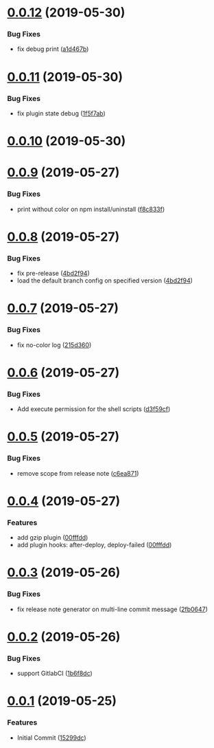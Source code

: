 # [0.0.12](https://github.com/billowz/general-release/compare/v0.0.11...v0.0.12 ) (2019-05-30)

### Bug Fixes

* fix debug print ([a1d467b](https://github.com/billowz/general-release/commit/a1d467b ))

# [0.0.11](https://github.com/billowz/general-release/compare/v0.0.10...v0.0.11 ) (2019-05-30)

### Bug Fixes

* fix plugin state debug ([1f5f7ab](https://github.com/billowz/general-release/commit/1f5f7ab ))

# [0.0.10](https://github.com/billowz/general-release/compare/v0.0.9...v0.0.10 ) (2019-05-30)

# [0.0.9](https://github.com/billowz/general-release/compare/v0.0.8...v0.0.9 ) (2019-05-27)

### Bug Fixes

* print without color on npm install/uninstall ([f8c833f](https://github.com/billowz/general-release/commit/f8c833f ))

# [0.0.8](https://github.com/billowz/general-release/compare/v0.0.7...v0.0.8 ) (2019-05-27)

### Bug Fixes

* fix pre-release ([4bd2f94](https://github.com/billowz/general-release/commit/4bd2f94 ))
* load the default branch config on specified version ([4bd2f94](https://github.com/billowz/general-release/commit/4bd2f94 ))

# [0.0.7](https://github.com/billowz/general-release/compare/v0.0.6...v0.0.7 ) (2019-05-27)

### Bug Fixes

* fix no-color log ([215d360](https://github.com/billowz/general-release/commit/215d360 ))

# [0.0.6](https://github.com/billowz/general-release/compare/v0.0.5...v0.0.6 ) (2019-05-27)

### Bug Fixes

* Add execute permission for the shell scripts ([d3f59cf](https://github.com/billowz/general-release/commit/d3f59cf ))

# [0.0.5](https://github.com/billowz/general-release/compare/v0.0.4...v0.0.5 ) (2019-05-27)

### Bug Fixes

* remove scope from release note ([c6ea871](https://github.com/billowz/general-release/commit/c6ea871 ))

# [0.0.4](https://github.com/billowz/general-release/compare/v0.0.3...v0.0.4 ) (2019-05-27)

### Features

* add gzip plugin ([00fffdd](https://github.com/billowz/general-release/commit/00fffdd ))
* add plugin hooks: after-deploy, deploy-failed ([00fffdd](https://github.com/billowz/general-release/commit/00fffdd ))

# [0.0.3](https://github.com/billowz/general-release/compare/v0.0.2...v0.0.3 ) (2019-05-26)

### Bug Fixes

* fix release note generator on multi-line commit message ([2fb0647](https://github.com/billowz/general-release/commit/2fb0647 ))

# [0.0.2](https://github.com/billowz/general-release/compare/v0.0.1...v0.0.2 ) (2019-05-26)

### Bug Fixes

* support GitlabCI ([1b6f8dc](https://github.com/billowz/general-release/commit/1b6f8dc ))

# [0.0.1](https://github.com/billowz/general-release/compare/...v0.0.1 ) (2019-05-25)

### Features

* Initial Commit ([15299dc](https://github.com/billowz/general-release/commit/15299dc ))
